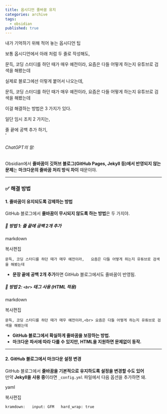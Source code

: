 ```yaml
---
title: 옵시디언 줄바꿈 유지
categories: archive
tags:
  - obsidian
published: true
---
```


내가 기억하기 위해 적어 놓는 옵시디언 팁

보통 옵시디언에서 아래 처럼 두 줄로 작성해도,

문득, 코딩 스터디를 하던 때가 매우 예전이라,
요즘은 다들 어떻게 하는지 유튜브로 검색을 해봤는데

실제로 블로그에선 이렇게 붙어서 나오는데,

문득, 코딩 스터디를 하던 때가 매우 예전이라, 요즘은 다들 어떻게 하는지 유튜브로 검색을 해봤는데


이걸 해결하는 방법은 3 가지가 있다.

일단 임시 조치 2 가지는,

줄 끝에 공백 추가 하기, <br>'

###### ChatGPT의 말:

Obsidian에서 **줄바꿈이 깃허브 블로그(GitHub Pages, Jekyll 등)에서 반영되지 않는 문제**는 **마크다운의 줄바꿈 처리 방식 차이** 때문이야.

---

### **✅ 해결 방법**

#### **1. 줄바꿈이 유지되도록 강제하는 방법**

GitHub 블로그에서 **줄바꿈이 무시되지 않도록 하는 방법**은 두 가지야.

##### **📌 방법 1: 줄 끝에 공백 2개 추가**

markdown

복사편집

`문득, 코딩 스터디를 하던 때가 매우 예전이라,   요즘은 다들 어떻게 하는지 유튜브로 검색을 해봤는데`

- **문장 끝에 공백 2개 추가**하면 GitHub 블로그에서도 줄바꿈이 반영됨.

##### **📌 방법 2: `<br>` 태그 사용 (HTML 적용)**

markdown

복사편집

`문득, 코딩 스터디를 하던 때가 매우 예전이라,<br> 요즘은 다들 어떻게 하는지 유튜브로 검색을 해봤는데`

- **GitHub 블로그에서 확실하게 줄바꿈을 보장하는 방법.**
- **마크다운 파서에 따라 다를 수 있지만, HTML을 지원하면 문제없이 동작.**

---

#### **2. GitHub 블로그에서 마크다운 설정 변경**

GitHub 블로그에서 **줄바꿈을 기본적으로 유지하도록 설정을 변경할 수도 있어**  
만약 **Jekyll을 사용 중**이라면 `_config.yml` 파일에서 다음 옵션을 추가하면 돼.

yaml

복사편집

`kramdown:   input: GFM   hard_wrap: true`